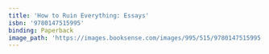 ```yaml
---
title: 'How to Ruin Everything: Essays'
isbn: '9780147515995'
binding: Paperback
image_path: 'https://images.booksense.com/images/995/515/9780147515995.jpg'
---
```



